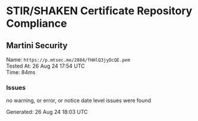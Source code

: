 # STIR/SHAKEN Certificate Repository Compliance

## Martini Security

Name: `https://p.mtsec.me/2884/fHHlQ3jyDcQE.pem`\
Tested At: 26 Aug 24 17:54 UTC\
Time: 84ms

### Issues

no warning, or error, or notice date level issues were found

Generated: 26 Aug 24 18:03 UTC